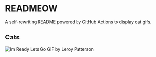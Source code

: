 # READMEOW

A self-rewriting README powered by GitHub Actions to display cat gifs.

## Cats

![Im Ready Lets Go GIF by Leroy Patterson](https://media3.giphy.com/media/CjmvTCZf2U3p09Cn0h/200.gif?cid=9acd02da69dl7pygpwc2t37u8kfn3632rtu589fk8p344nes&ep=v1_gifs_search&rid=200.gif&ct=g)
